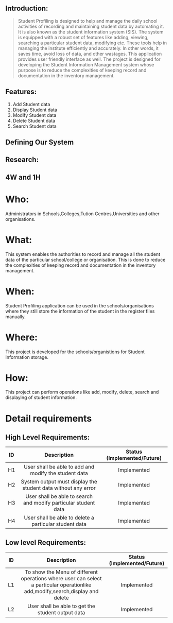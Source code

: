 ## Introduction: 
>Student Profiling is designed to help and manage the daily school activities of recording and maintaining student data by automating it. It is also known as the student information system (SIS).
>The system is equipped with a robust set of features like adding, viewing, searching a particular student data, modifying etc. These tools help in managing the institute efficiently and accurately. In other words, it saves time, avoid loss of data, and other wastages.
>This application provides user friendly interface as well. 
>The project is designed for developing the Student Information Management system whose purpose is to reduce the complexities of keeping record and documentation in the inventory management.

## Features:

1. Add Student data
2. Display Student data
3. Modify Student data
4. Delete Student data
5. Search Student data 

## Defining Our System


## Research:



## 4W and 1H

# Who:
Administrators in Schools,Colleges,Tution Centres,Universities and other organisations.

# What:
This system enables the authorities to record and manage all the student data of the particular school/college or organisation. This is done to reduce the complexities of keeping record and documentation in the inventory management.

# When:
Student Profiling application can be used in the schools/organisations where they still store the information of the student in the register files manually.

# Where:
This project is developed for the schools/organistions for Student Information storage. 

# How:
This project can perform operations like add, modify, delete, search and displaying of student information.



# Detail requirements
## High Level Requirements:

| ID | Description | Status (Implemented/Future) |
|:---:|:---:|:---:|
|H1| User shall be able to add and modify the student data | Implemented |
|H2| System output must display the student data without any error | Implemented |
|H3| User shall be able to search and modify particular student data | Implemented |
|H4| User shall be able to delete a particular student data | Implemented |

##  Low level Requirements:
| ID | Description | Status (Implemented/Future) |
|:---:|:---:|:---:|
|L1| To show the Menu of different operations where user can select a particular operationlike add,modify,search,display and delete | Implemented |
|L2| User shall be able to get the student output data | Implemented | 
